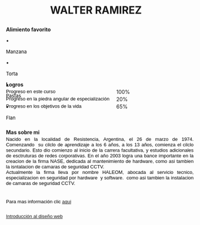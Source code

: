 <!doctype html>
<html lang="es">
<head>
<meta charset="utf-8">
<title>WOR</title>
<meta name="keywords" content="Mateo Churich 145 Garin buenos Aires Argentina ">
<meta name="author" content="Walter Ramirez">
<meta name="generator" content="Sublime Text">
<link href="lin.2.ui.min.css" rel="stylesheet">
<link href="index.css" rel="stylesheet">
<script src="lin.4.min.js"></script>
<script src="lin.ui.min.js"></script>
<script>
$(document).ready(function()
{
   $("#curso").progressbar(
   {
      value: 100,
      change: function() 
      {
         $("#curso-label").text($(this).progressbar('value') + '%');
      }
   });
   $("#angular").progressbar(
   {
      value: 20,
      change: function() 
      {
         $("#angular-label").text($(this).progressbar('value') + '%');
      }
   });
   $("#vida").progressbar(
   {
      value: 65,
      change: function() 
      {
         $("#vida-label").text($(this).progressbar('value') + '%');
      }
   });
});
</script>
</head>
<body>
<div id="space"><br></div>
<div id="container">
<div id="wb_nombre" style="position:absolute;left:370px;top:90px;width:370px;height:100px;z-index:0;">
<h1 id="nombre">WALTER RAMIREZ</h1></div>
<div id="wb_favorito" style="position:absolute;left:250px;top:170px;width:310px;height:52px;z-index:1;">
<h4 id="favorito">Alimiento favorito</h4></div>
<div id="wb_lista" style="position:absolute;left:250px;top:220px;width:130px;height:72px;z-index:2;">
<div>
   <div class="bullet" style="height:18px;">&bull;</div>
   <div class="item item0"><p style="font-size:13px;line-height:16px;color:#000000;">Manzana</p></div>
</div>
<div style="clear:both">
   <div class="bullet" style="height:18px;">&bull;</div>
   <div class="item item1"><p style="font-size:13px;line-height:16px;color:#000000;">Torta</p></div>
</div>
<div style="clear:both">
   <div class="bullet" style="height:18px;">&bull;</div>
   <div class="item item2"><p style="font-size:13px;line-height:16px;color:#000000;">Pastas</p></div>
</div>
<div style="clear:both">
   <div class="bullet" style="height:18px;">&bull;</div>
   <div class="item item3"><p style="font-size:13px;line-height:16px;color:#000000;">Flan</p></div>
</div>
</div>
<div id="wb_logros" style="position:absolute;left:250px;top:320px;width:270px;height:40px;z-index:3;">
<h4 id="logros">Logros</h4></div>
<div id="curso"  style="position:absolute;left:550px;top:360px;width:208px;height:13px;z-index:4;">
<div id="curso-label">100%</div>
</div>
<div id="angular"  style="position:absolute;left:550px;top:380px;width:208px;height:13px;z-index:5;">
<div id="angular-label">20%</div>
</div>
<div id="vida"  style="position:absolute;left:550px;top:400px;width:208px;height:13px;z-index:6;">
<div id="vida-label">65%</div>
</div>
<div id="wb_progreso1" style="position:absolute;left:250px;top:360px;width:146px;height:15px;z-index:7;">
<span style="color:#000000;font-family:Arial;font-size:13px;">Progreso en este curso</span></div>
<div id="wb_progreso2" style="position:absolute;left:250px;top:380px;width:300px;height:15px;z-index:8;">
<span style="color:#000000;font-family:Arial;font-size:13px;">Progreso en la piedra angular de especialización</span></div>
<div id="wb_progreso3" style="position:absolute;left:250px;top:400px;width:300px;height:15px;z-index:9;">
<span style="color:#000000;font-family:Arial;font-size:13px;">Progreso en los objetivos de la vida</span></div>
<div id="wb_sobremi" style="position:absolute;left:250px;top:450px;width:270px;height:40px;z-index:10;">
<h4 id="sobremi">Mas sobre mi</h4></div>
<div id="wb_descripcion" style="position:absolute;left:250px;top:490px;width:510px;height:134px;text-align:justify;z-index:11;">
<span style="color:#000000;font-family:Arial;font-size:13px;">Nacido en la localidad de Resistencia, Argentina, el 26 de marzo de 1974. Comenzando&nbsp; su cilclo de aprendizaje a los 6 años, a los 13 años, comienza el cilclo secundario. Esto dio comienzo al inicio de la carrera facultativa, y estudios adicionales de esctruturas de redes corporativas. En el año 2003 logra una bance importante en la creacion de la firma NASE, dedicada al mantenimiento de hardware, como asi tambien la isntalacion de camaras de seguridad CCTV. <br>Actualmente la firma lleva por nombre HALEOM, abocada al servicio tecnico, especializacion en seguridad por hardware&nbsp; y software.&nbsp; como asi tambien la instalacion de camaras de seguridad CCTV. </span></div>
<div id="wb_logo" style="position:absolute;left:640px;top:620px;width:120px;height:55px;z-index:12;">
<img src="images/ha.jpg" id="logo" alt=""></div>
<div id="wb_aqui" style="position:absolute;left:250px;top:660px;width:443px;height:15px;z-index:13;">
<span style="color:#000000;font-family:Arial;font-size:13px;">Para mas información clic <a href="http://www.intro-webdesign.com/images/newlogo.png">aqui</a></span></div>
<div id="wb_vinculo" style="position:absolute;left:250px;top:700px;width:251px;height:15px;z-index:14;">
<span style="color:#000000;font-family:Arial;font-size:13px;"><a href="http://www.intro-webdesign.com">Introducción al diseño web</a></span></div>
</div> 
</body>
</html>
